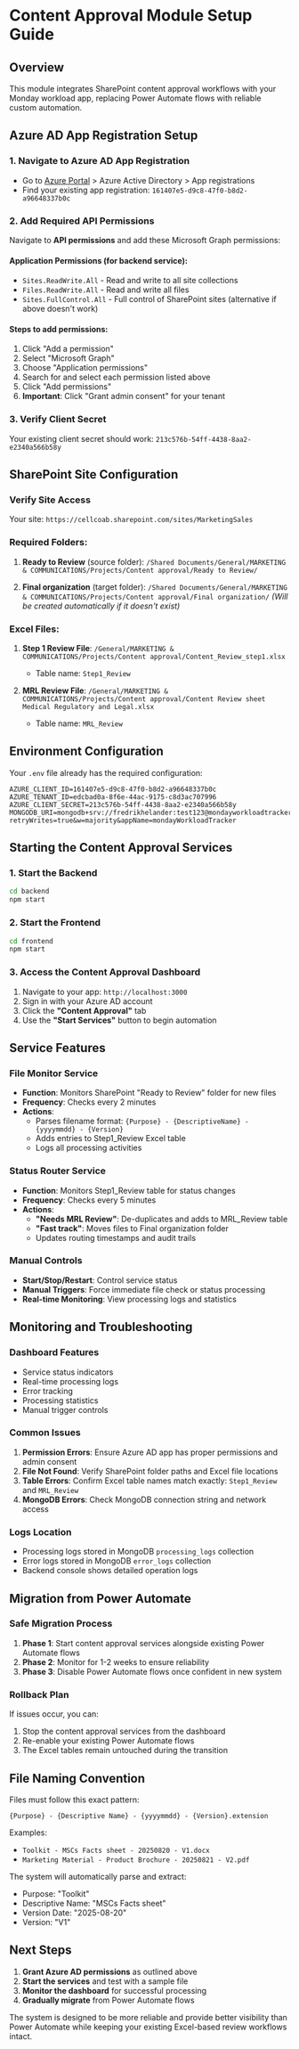 # Content Approval Module Setup Guide

## Overview
This module integrates SharePoint content approval workflows with your Monday workload app, replacing Power Automate flows with reliable custom automation.

## Azure AD App Registration Setup

### 1. Navigate to Azure AD App Registration
- Go to [Azure Portal](https://portal.azure.com) > Azure Active Directory > App registrations
- Find your existing app registration: `161407e5-d9c8-47f0-b8d2-a96648337b0c`

### 2. Add Required API Permissions
Navigate to **API permissions** and add these Microsoft Graph permissions:

#### Application Permissions (for backend service):
- `Sites.ReadWrite.All` - Read and write to all site collections
- `Files.ReadWrite.All` - Read and write all files
- `Sites.FullControl.All` - Full control of SharePoint sites (alternative if above doesn't work)

#### Steps to add permissions:
1. Click "Add a permission"
2. Select "Microsoft Graph"
3. Choose "Application permissions"
4. Search for and select each permission listed above
5. Click "Add permissions"
6. **Important**: Click "Grant admin consent" for your tenant

### 3. Verify Client Secret
Your existing client secret should work: `213c576b-54ff-4438-8aa2-e2340a566b58y`

## SharePoint Site Configuration

### Verify Site Access
Your site: `https://cellcoab.sharepoint.com/sites/MarketingSales`

### Required Folders:
1. **Ready to Review** (source folder):
   `/Shared Documents/General/MARKETING & COMMUNICATIONS/Projects/Content approval/Ready to Review/`

2. **Final organization** (target folder):
   `/Shared Documents/General/MARKETING & COMMUNICATIONS/Projects/Content approval/Final organization/`
   *(Will be created automatically if it doesn't exist)*

### Excel Files:
1. **Step 1 Review File**:
   `/General/MARKETING & COMMUNICATIONS/Projects/Content approval/Content_Review_step1.xlsx`
   - Table name: `Step1_Review`

2. **MRL Review File**:
   `/General/MARKETING & COMMUNICATIONS/Projects/Content approval/Content Review sheet Medical Regulatory and Legal.xlsx`
   - Table name: `MRL_Review`

## Environment Configuration

Your `.env` file already has the required configuration:
```env
AZURE_CLIENT_ID=161407e5-d9c8-47f0-b8d2-a96648337b0c
AZURE_TENANT_ID=edcbad0a-8f6e-44ac-9175-c8d3ac707996
AZURE_CLIENT_SECRET=213c576b-54ff-4438-8aa2-e2340a566b58y
MONGODB_URI=mongodb+srv://fredrikhelander:test123@mondayworkloadtracker.f5691ov.mongodb.net/?retryWrites=true&w=majority&appName=mondayWorkloadTracker
```

## Starting the Content Approval Services

### 1. Start the Backend
```bash
cd backend
npm start
```

### 2. Start the Frontend
```bash
cd frontend
npm start
```

### 3. Access the Content Approval Dashboard
1. Navigate to your app: `http://localhost:3000`
2. Sign in with your Azure AD account
3. Click the **"Content Approval"** tab
4. Use the **"Start Services"** button to begin automation

## Service Features

### File Monitor Service
- **Function**: Monitors SharePoint "Ready to Review" folder for new files
- **Frequency**: Checks every 2 minutes
- **Actions**: 
  - Parses filename format: `{Purpose} - {DescriptiveName} - {yyyymmdd} - {Version}`
  - Adds entries to Step1_Review Excel table
  - Logs all processing activities

### Status Router Service  
- **Function**: Monitors Step1_Review table for status changes
- **Frequency**: Checks every 5 minutes
- **Actions**:
  - **"Needs MRL Review"**: De-duplicates and adds to MRL_Review table
  - **"Fast track"**: Moves files to Final organization folder
  - Updates routing timestamps and audit trails

### Manual Controls
- **Start/Stop/Restart**: Control service status
- **Manual Triggers**: Force immediate file check or status processing
- **Real-time Monitoring**: View processing logs and statistics

## Monitoring and Troubleshooting

### Dashboard Features
- Service status indicators
- Real-time processing logs
- Error tracking
- Processing statistics
- Manual trigger controls

### Common Issues
1. **Permission Errors**: Ensure Azure AD app has proper permissions and admin consent
2. **File Not Found**: Verify SharePoint folder paths and Excel file locations
3. **Table Errors**: Confirm Excel table names match exactly: `Step1_Review` and `MRL_Review`
4. **MongoDB Errors**: Check MongoDB connection string and network access

### Logs Location
- Processing logs stored in MongoDB `processing_logs` collection
- Error logs stored in MongoDB `error_logs` collection
- Backend console shows detailed operation logs

## Migration from Power Automate

### Safe Migration Process
1. **Phase 1**: Start content approval services alongside existing Power Automate flows
2. **Phase 2**: Monitor for 1-2 weeks to ensure reliability
3. **Phase 3**: Disable Power Automate flows once confident in new system

### Rollback Plan
If issues occur, you can:
1. Stop the content approval services from the dashboard
2. Re-enable your existing Power Automate flows
3. The Excel tables remain untouched during the transition

## File Naming Convention

Files must follow this exact pattern:
```
{Purpose} - {Descriptive Name} - {yyyymmdd} - {Version}.extension
```

Examples:
- `Toolkit - MSCs Facts sheet - 20250820 - V1.docx`
- `Marketing Material - Product Brochure - 20250821 - V2.pdf`

The system will automatically parse and extract:
- Purpose: "Toolkit"
- Descriptive Name: "MSCs Facts sheet"  
- Version Date: "2025-08-20"
- Version: "V1"

## Next Steps

1. **Grant Azure AD permissions** as outlined above
2. **Start the services** and test with a sample file
3. **Monitor the dashboard** for successful processing
4. **Gradually migrate** from Power Automate flows

The system is designed to be more reliable and provide better visibility than Power Automate while keeping your existing Excel-based review workflows intact.